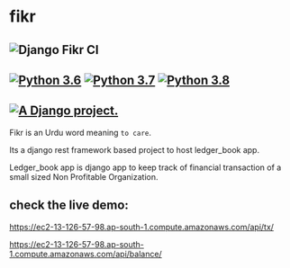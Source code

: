 # fikr  
![Django Fikr CI](https://github.com/itzmestar/fikr/workflows/Django%20Fikr%20CI/badge.svg) 
-------
[![Python 3.6](https://img.shields.io/badge/python-3.6-blue.svg)](https://www.python.org/downloads/release/python-360/)
[![Python 3.7](https://img.shields.io/badge/python-3.7-blue.svg)](https://www.python.org/downloads/release/python-370/)
[![Python 3.8](https://img.shields.io/badge/python-3.8-blue.svg)](https://www.python.org/downloads/release/python-380/)
-------
<a href="http://www.djangoproject.com/"><img src="https://www.djangoproject.com/m/img/badges/djangoproject120x25.gif" border="0" alt="A Django project." title="A Django project." /></a>
-------

Fikr is an Urdu word meaning `to care`.

Its a django rest framework based project to host ledger_book app.

Ledger_book app is django app to keep track of financial transaction of a small sized Non Profitable Organization.


## check the live demo:

https://ec2-13-126-57-98.ap-south-1.compute.amazonaws.com/api/tx/

https://ec2-13-126-57-98.ap-south-1.compute.amazonaws.com/api/balance/
